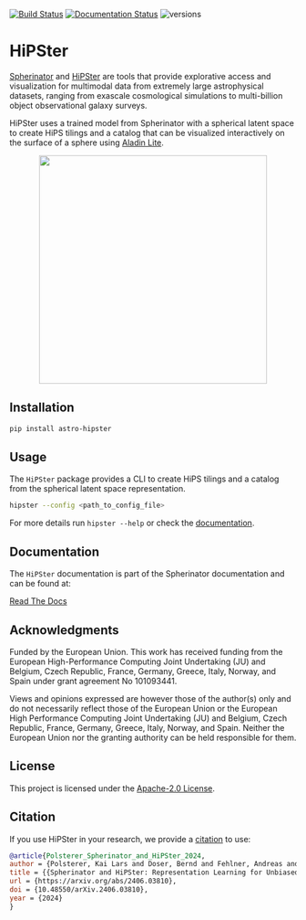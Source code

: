 [![Build Status](https://github.com/HITS-AIN/hipster/actions/workflows/python-package.yml/badge.svg?branch=main)](https://github.com/HITS-AIN/hipster/actions/workflows/python-package.yml?branch=main)
[![Documentation Status](https://readthedocs.org/projects/spherinator/badge/?version=latest)](https://spherinator.readthedocs.io/en/latest/?badge=latest)
![versions](https://img.shields.io/badge/python-3.10%20%7C%203.11%20%7C%203.12%20%7C%203.13-blue)

# HiPSter

[Spherinator](https://github.com/HITS-AIN/Spherinator) and
[HiPSter](https://github.com/HITS-AIN/HiPSter) are tools that provide explorative access
and visualization for multimodal data from extremely large astrophysical datasets, ranging from
exascale cosmological simulations to multi-billion object observational galaxy surveys.

HiPSter uses a trained model from Spherinator with a spherical latent space to create HiPS tilings
and a catalog that can be visualized interactively on the surface of a sphere using
[Aladin Lite](https://github.com/cds-astro/aladin-lite).


<p align="center">
  <img src="images/P404_f2.png" width="400" height="400">
</p>


## Installation

```bash
pip install astro-hipster
```

## Usage

The `HiPSter` package provides a CLI to create HiPS tilings and a catalog from the spherical latent
space representation.

```bash
hipster --config <path_to_config_file>
```

For more details run `hipster --help` or check the [documentation](https://spherinator.readthedocs.io/en/latest/hipster.html#command-line-interface).


## Documentation

The `HiPSter` documentation is part of the Spherinator documentation and can be found at:

[Read The Docs](https://spherinator.readthedocs.io/en/latest/hipster.html)


## Acknowledgments

Funded by the European Union. This work has received funding from the European High-Performance Computing Joint Undertaking (JU) and Belgium, Czech Republic, France, Germany, Greece, Italy, Norway, and Spain under grant agreement No 101093441.

Views and opinions expressed are however those of the author(s) only and do not necessarily reflect those of the European Union or the European High Performance Computing Joint Undertaking (JU) and Belgium, Czech Republic, France, Germany, Greece, Italy, Norway, and Spain. Neither the European Union nor the granting authority can be held responsible for them.


## License

This project is licensed under the [Apache-2.0 License](http://www.apache.org/licenses/LICENSE-2.0).


## Citation

If you use HiPSter in your research, we provide a [citation](./CITATION.cff) to use:

```bibtex
@article{Polsterer_Spherinator_and_HiPSter_2024,
author = {Polsterer, Kai Lars and Doser, Bernd and Fehlner, Andreas and Trujillo-Gomez, Sebastian},
title = {{Spherinator and HiPSter: Representation Learning for Unbiased Knowledge Discovery from Simulations}},
url = {https://arxiv.org/abs/2406.03810},
doi = {10.48550/arXiv.2406.03810},
year = {2024}
}
```
